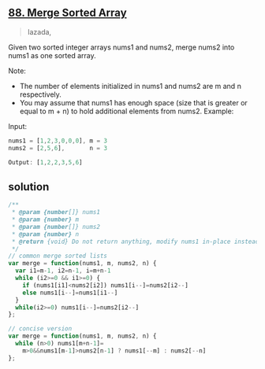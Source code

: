 ## [88. Merge Sorted Array](https://leetcode.com/problems/merge-sorted-array/)

> lazada,

Given two sorted integer arrays nums1 and nums2, merge nums2 into nums1 as one sorted array.

Note:

- The number of elements initialized in nums1 and nums2 are m and n respectively.
- You may assume that nums1 has enough space (size that is greater or equal to m + n) to hold additional elements from nums2.
Example:

Input:
```js
nums1 = [1,2,3,0,0,0], m = 3
nums2 = [2,5,6],       n = 3

Output: [1,2,2,3,5,6]
```
## solution

```js
/**
 * @param {number[]} nums1
 * @param {number} m
 * @param {number[]} nums2
 * @param {number} n
 * @return {void} Do not return anything, modify nums1 in-place instead.
 */
// common merge sorted lists
var merge = function(nums1, m, nums2, n) {
  var i1=m-1, i2=n-1, i=m+n-1
  while (i2>=0 && i1>=0) {
    if (nums1[i1]<nums2[i2]) nums1[i--]=nums2[i2--]
    else nums1[i--]=nums1[i1--]
  }
  while(i2>=0) nums1[i--]=nums2[i2--]
};

// concise version
var merge = function(nums1, m, nums2, n) {
  while (n>0) nums1[m+n-1]=
    m>0&&nums1[m-1]>nums2[n-1] ? nums1[--m] : nums2[--n]
};
```
